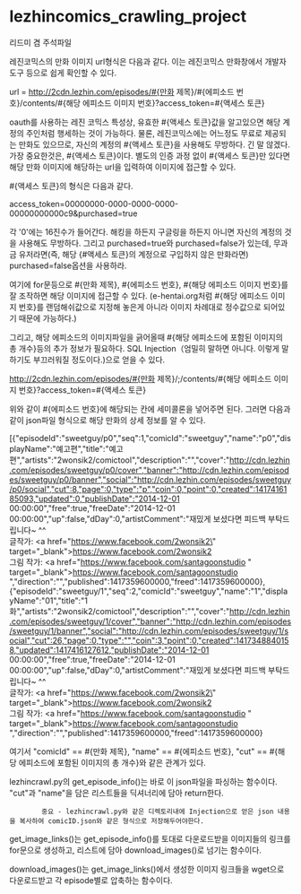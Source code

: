 # lezhincomics_crawling_project

리드미 겸 주석파일

레진코믹스의 만화 이미지 url형식은 다음과 같다. 이는 레진코믹스 만화창에서 개발자 도구 등으로 쉽게 확인할 수 있다.

url = http://2cdn.lezhin.com/episodes/#{만화 제목}/#{에피소드 번호}/contents/#{해당 에피소드 이미지 번호}?access_token=#{액세스 토큰}

oauth를 사용하는 레진 코믹스 특성상, 유효한 #{액세스 토큰}값을 알고있으면 해당 계정의 주인처럼 행세하는 것이 가능하다. 물론, 레진코믹스에는 어느정도 무료로 제공되는 만화도 있으므로, 자신의 계정의 #{액세스 토큰}을 사용해도 무방하다. 긴 말 않겠다. 가장 중요한것은, #{액세스 토큰}이다. 별도의 인증 과정 없이 #{액세스 토큰}만 있다면 해당 만화 이미지에 해당하는 url을 입력하여 이미지에 접근할 수 있다.

#{액세스 토큰}의 형식은 다음과 같다.

access_token=00000000-0000-0000-0000-00000000000c9&purchased=true

각 '0'에는 16진수가 들어간다. 해킹을 하든지 구글링을 하든지 아니면 자신의 계정의 것을 사용해도 무방하다. 그리고 purchased=true와 purchased=false가 있는데, 무과금 유저라면(즉, 해당 {#액세스 토큰}의 계정으로 구입하지 않은 만화라면) purchased=false옵션을 사용하라.

여기에 for문등으로 #{만화 제목}, #{에피소드 번호}, #{해당 에피소드 이미지 번호}를 잘 조작하면 해당 이미지에 접근할 수 있다. (e-hentai.org처럼 #{해당 에피소드 이미지 번호}를 랜덤해쉬값으로 지정해 놓은게 아니라 이미지 차례대로 정수값으로 되어있기 때문에 가능하다.)

그리고, 해당 에피소드의 이미지파일을 긁어올때 #{해당 에피소드에 포함된 이미지의 총 개수}등의 추가 정보가 필요하다. SQL Injection（엄밀히 말하면 아니다. 이렇게 말하기도 부끄러워질 정도이다.)으로 얻을 수 있다.

http://2cdn.lezhin.com/episodes/#{만화 제목}/;/contents/#{해당 에피소드 이미지 번호}?access_token=#{액세스 토큰}

위와 같이 #{에피소드 번호}에 해당되는 칸에 세미콜론을 넣어주면 된다. 그러면 다음과 같이 json파일 형식으로 해당 만화의 상세 정보를 알 수 있다.

[{"episodeId":"sweetguy/p0","seq":1,"comicId":"sweetguy","name":"p0","displayName":"예고편","title":"예고편","artists":"2wonsik2/comictool","description":"","cover":"http://cdn.lezhin.com/episodes/sweetguy/p0/cover","banner":"http://cdn.lezhin.com/episodes/sweetguy/p0/banner","social":"http://cdn.lezhin.com/episodes/sweetguy/p0/social","cut":8,"page":0,"type":"p","coin":0,"point":0,"created":1417416185093,"updated":0,"publishDate":"2014-12-01 00:00:00","free":true,"freeDate":"2014-12-01 00:00:00","up":false,"dDay":0,"artistComment":"재밌게 보셨다면 피드백 부탁드립니다~ ^^<br>글작가: <a href=\"https://www.facebook.com/2wonsik2\" target=\"_blank\">https://www.facebook.com/2wonsik2</a><br>그림 작가: <a href=\"https://www.facebook.com/santagoonstudio \" target=\"_blank\">https://www.facebook.com/santagoonstudio </a>","direction":"","published":1417359600000,"freed":1417359600000},{"episodeId":"sweetguy/1","seq":2,"comicId":"sweetguy","name":"1","displayName":"01","title":"1화","artists":"2wonsik2/comictool","description":"","cover":"http://cdn.lezhin.com/episodes/sweetguy/1/cover","banner":"http://cdn.lezhin.com/episodes/sweetguy/1/banner","social":"http://cdn.lezhin.com/episodes/sweetguy/1/social","cut":26,"page":0,"type":"","coin":3,"point":0,"created":1417348840158,"updated":1417416127612,"publishDate":"2014-12-01 00:00:00","free":true,"freeDate":"2014-12-01 00:00:00","up":false,"dDay":0,"artistComment":"재밌게 보셨다면 피드백 부탁드립니다~ ^^<br>글작가: <a href=\"https://www.facebook.com/2wonsik2\" target=\"_blank\">https://www.facebook.com/2wonsik2</a><br>그림 작가: <a href=\"https://www.facebook.com/santagoonstudio \" target=\"_blank\">https://www.facebook.com/santagoonstudio </a>","direction":"","published":1417359600000,"freed":1417359600000}

여기서 "comicId" == #{만화 제목}, "name" == #{에피소드 번호}, "cut" == #{해당 에피소드에 포함된 이미지의 총 개수}와 같은 관계가 있다.

lezhincrawl.py의 get_episode_info()는 바로 이 json파일을 파싱하는 함수이다. "cut"과 "name"을 담은 리스트들을 딕셔너리에 담아 return한다.

			중요 - lezhincrawl.py와 같은 디렉토리내에 Injection으로 얻은 json 내용을 복사하여 comicID.json와 같은 형식으로 저장해두어야한다.


get_image_links()는 get_episode_info()를 토대로 다운로드받을 이미지들의 링크를 for문으로 생성하고, 리스트에 담아 download_images()로 넘기는 함수이다.

download_images()는 get_image_links()에서 생성한 이미지 링크들을 wget으로 다운로드받고 각 episode별로 압축하는 함수이다.

